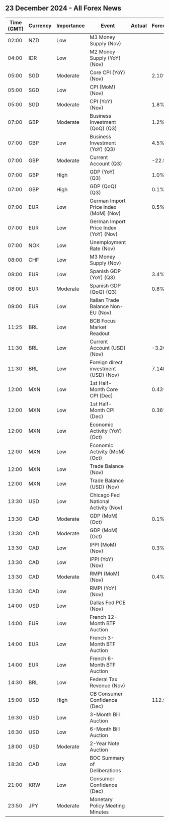 ## 23 December 2024 - All Forex News

| Time (GMT) | Currency | Importance | Event | Actual | Forecast | Previous |
|------|----------|------------|-------|--------|----------|----------|
| 02:00 | NZD | Low | M3 Money Supply (Nov) |  |  | 419.0B |
| 04:00 | IDR | Low | M2 Money Supply (YoY) (Nov) |  |  | 6.70% |
| 05:00 | SGD | Moderate | Core CPI (YoY) (Nov) |  | 2.10% | 2.10% |
| 05:00 | SGD | Low | CPI (MoM) (Nov) |  |  | -0.30% |
| 05:00 | SGD | Moderate | CPI (YoY) (Nov) |  | 1.8% | 1.4% |
| 07:00 | GBP | Moderate | Business Investment (QoQ) (Q3) |  | 1.2% | 1.4% |
| 07:00 | GBP | Low | Business Investment (YoY) (Q3) |  | 4.5% | 0.2% |
| 07:00 | GBP | Moderate | Current Account (Q3) |  | -22.9B | -28.4B |
| 07:00 | GBP | High | GDP (YoY) (Q3) |  | 1.0% | 0.7% |
| 07:00 | GBP | High | GDP (QoQ) (Q3) |  | 0.1% | 0.5% |
| 07:00 | EUR | Low | German Import Price Index (MoM) (Nov) |  | 0.5% | 0.6% |
| 07:00 | EUR | Low | German Import Price Index (YoY) (Nov) |  |  | -0.8% |
| 07:00 | NOK | Low | Unemployment Rate (Nov) |  |  | 4.1% |
| 08:00 | CHF | Low | M3 Money Supply (Nov) |  |  | 1,147,624.0B |
| 08:00 | EUR | Low | Spanish GDP (YoY) (Q3) |  | 3.4% | 3.1% |
| 08:00 | EUR | Moderate | Spanish GDP (QoQ) (Q3) |  | 0.8% | 0.8% |
| 09:00 | EUR | Low | Italian Trade Balance Non-EU (Nov) |  |  | 5.71B |
| 11:25 | BRL | Low | BCB Focus Market Readout |  |  |  |
| 11:30 | BRL | Low | Current Account (USD) (Nov) |  | -3.20B | -5.88B |
| 11:30 | BRL | Low | Foreign direct investment (USD) (Nov) |  | 7.14B | 5.72B |
| 12:00 | MXN | Low | 1st Half-Month Core CPI (Dec) |  | 0.43% | 0.04% |
| 12:00 | MXN | Low | 1st Half-Month CPI (Dec) |  | 0.36% | 0.37% |
| 12:00 | MXN | Low | Economic Activity (YoY) (Oct) |  |  | 0.30% |
| 12:00 | MXN | Low | Economic Activity (MoM) (Oct) |  |  | 0.20% |
| 12:00 | MXN | Low | Trade Balance (Nov) |  |  | 0.371B |
| 12:00 | MXN | Low | Trade Balance (USD) (Nov) |  |  | 0.463B |
| 13:30 | USD | Low | Chicago Fed National Activity (Nov) |  |  | -0.40 |
| 13:30 | CAD | Moderate | GDP (MoM) (Oct) |  | 0.1% | 0.1% |
| 13:30 | CAD | Moderate | GDP (MoM) (Oct) |  |  | 0.1% |
| 13:30 | CAD | Low | IPPI (MoM) (Nov) |  | 0.3% | 1.2% |
| 13:30 | CAD | Low | IPPI (YoY) (Nov) |  |  | 1.1% |
| 13:30 | CAD | Moderate | RMPI (MoM) (Nov) |  | 0.4% | 3.8% |
| 13:30 | CAD | Low | RMPI (YoY) (Nov) |  |  | -2.8% |
| 14:00 | USD | Low | Dallas Fed PCE (Nov) |  |  | 2.30% |
| 14:00 | EUR | Low | French 12-Month BTF Auction |  |  | 2.372% |
| 14:00 | EUR | Low | French 3-Month BTF Auction |  |  | 2.770% |
| 14:00 | EUR | Low | French 6-Month BTF Auction |  |  | 2.575% |
| 14:30 | BRL | Low | Federal Tax Revenue (Nov) |  |  | 247.92B |
| 15:00 | USD | High | CB Consumer Confidence (Dec) |  | 112.9 | 111.7 |
| 16:30 | USD | Low | 3-Month Bill Auction |  |  | 4.250% |
| 16:30 | USD | Low | 6-Month Bill Auction |  |  | 4.160% |
| 18:00 | USD | Moderate | 2-Year Note Auction |  |  | 4.274% |
| 18:30 | CAD | Low | BOC Summary of Deliberations |  |  |  |
| 21:00 | KRW | Low | Consumer Confidence (Dec) |  |  | 100.7 |
| 23:50 | JPY | Moderate | Monetary Policy Meeting Minutes |  |  |  |

